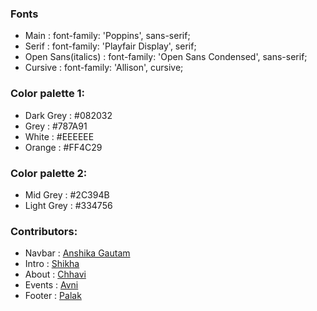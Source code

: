 ### Fonts  
- Main : font-family: 'Poppins', sans-serif;
- Serif : font-family: 'Playfair Display', serif;
- Open Sans(italics) : font-family: 'Open Sans Condensed', sans-serif;
- Cursive : font-family: 'Allison', cursive;

### Color palette 1:
- Dark Grey : #082032
- Grey : #787A91
- White : #EEEEEE
- Orange : #FF4C29

### Color palette 2:
- Mid Grey : #2C394B
- Light Grey : #334756

### Contributors:
- Navbar : [Anshika Gautam](https://github.com/AnshikaG0219)
- Intro : [Shikha](https://github.com/shikha2961)
- About : [Chhavi](https://github.com/chhavsingh)
- Events : [Avni](https://github.com/KaizenGirl1111)
- Footer : [Palak](https://github.com/TechGeek3)